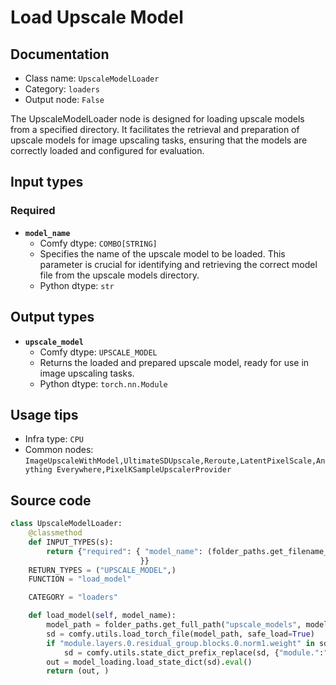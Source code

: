# Load Upscale Model
## Documentation
- Class name: `UpscaleModelLoader`
- Category: `loaders`
- Output node: `False`

The UpscaleModelLoader node is designed for loading upscale models from a specified directory. It facilitates the retrieval and preparation of upscale models for image upscaling tasks, ensuring that the models are correctly loaded and configured for evaluation.
## Input types
### Required
- **`model_name`**
    - Comfy dtype: `COMBO[STRING]`
    - Specifies the name of the upscale model to be loaded. This parameter is crucial for identifying and retrieving the correct model file from the upscale models directory.
    - Python dtype: `str`
## Output types
- **`upscale_model`**
    - Comfy dtype: `UPSCALE_MODEL`
    - Returns the loaded and prepared upscale model, ready for use in image upscaling tasks.
    - Python dtype: `torch.nn.Module`
## Usage tips
- Infra type: `CPU`
- Common nodes: `ImageUpscaleWithModel,UltimateSDUpscale,Reroute,LatentPixelScale,Anything Everywhere,PixelKSampleUpscalerProvider`


## Source code
```python
class UpscaleModelLoader:
    @classmethod
    def INPUT_TYPES(s):
        return {"required": { "model_name": (folder_paths.get_filename_list("upscale_models"), ),
                             }}
    RETURN_TYPES = ("UPSCALE_MODEL",)
    FUNCTION = "load_model"

    CATEGORY = "loaders"

    def load_model(self, model_name):
        model_path = folder_paths.get_full_path("upscale_models", model_name)
        sd = comfy.utils.load_torch_file(model_path, safe_load=True)
        if "module.layers.0.residual_group.blocks.0.norm1.weight" in sd:
            sd = comfy.utils.state_dict_prefix_replace(sd, {"module.":""})
        out = model_loading.load_state_dict(sd).eval()
        return (out, )

```
